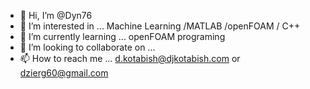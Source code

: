 - 👋 Hi, I’m @Dyn76
- 👀 I’m interested in ...
Machine Learning /MATLAB /openFOAM / C++  
- 🌱 I’m currently learning ...
openFOAM programing
- 💞️ I’m looking to collaborate on ...
- 📫 How to reach me ...
d.kotabish@djkotabish.com or 
dzierg60@gmail.com

<!---
Dyn76/Dyn76 is a ✨ special ✨ repository because its `README.md` (this file) appears on your GitHub profile.
You can click the Preview link to take a look at your changes.
--->

